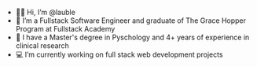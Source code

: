 - :raising_hand_woman: Hi, I’m @lauble
- :school: I’m a Fullstack Software Engineer and graduate of The Grace Hopper Program at Fullstack Academy
- :test_tube: I have a Master's degree in Pyschology and 4+ years of experience in clinical research
- :computer: I’m currently working on full stack web development projects

<!---
lauble/lauble is a ✨ special ✨ repository because its `README.md` (this file) appears on your GitHub profile.
You can click the Preview link to take a look at your changes.
--->
